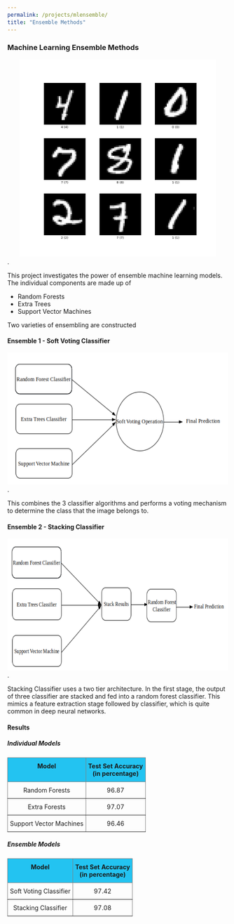 ```yaml
---
permalink: /projects/mlensemble/
title: "Ensemble Methods"
---
```


### Machine Learning Ensemble Methods

<center><img src="/assets/images/ensemble/mnist.png" alt="Sample Images from MNIST Dataset" width="450" height="450"></center>.

This project investigates the power of ensemble machine learning models. The individual components are made up of 
+ Random Forests
+ Extra Trees
+ Support Vector Machines

Two varieties of ensembling are constructed

#### Ensemble 1 - Soft Voting Classifier

<center><img src="/assets/images/ensemble/soft_voting.png" alt="Sample Images from MNIST Dataset" width="600" height="300"></center>.

This combines the 3 classifier algorithms and performs a voting mechanism to determine the class that the image belongs to.

#### Ensemble 2 - Stacking Classifier

<center><img src="/assets/images/ensemble/stacking.png" alt="Sample Images from MNIST Dataset" width="600" height="300"></center>.


Stacking Classifier uses a two tier architecture. In the first stage, the output of three classifier are stacked and fed into a random forest classifier. This mimics a feature extraction stage followed by classifier, which is quite common in deep neural networks.


#### Results

##### Individual Models

<style type="text/css">
.tg  {border-collapse:collapse;border-spacing:0;}
.tg td{border-color:black;border-style:solid;border-width:1px;font-family:Arial, sans-serif;font-size:14px;
  overflow:hidden;padding:10px 5px;word-break:normal;}
.tg th{border-color:black;border-style:solid;border-width:1px;font-family:Arial, sans-serif;font-size:14px;
  font-weight:normal;overflow:hidden;padding:10px 5px;word-break:normal;}
.tg .tg-3dm3{border-color:inherit;font-family:inherit;text-align:center;vertical-align:top}
.tg .tg-93m3{background-color:#23c3f1;border-color:inherit;font-family:inherit;font-weight:bold;text-align:center;vertical-align:top
  }
</style>
<table class="tg">
<thead>
  <tr>
    <th class="tg-93m3">Model</th>
    <th class="tg-93m3">Test Set Accuracy<br>(in percentage)</th>
  </tr>
</thead>
<tbody>
  <tr>
    <td class="tg-3dm3">Random Forests</td>
    <td class="tg-3dm3">96.87</td>
  </tr>
  <tr>
    <td class="tg-3dm3">Extra Forests</td>
    <td class="tg-3dm3">97.07</td>
  </tr>
  <tr>
    <td class="tg-3dm3">Support Vector Machines</td>
    <td class="tg-3dm3">96.46</td>
  </tr>
</tbody>
</table>

##### Ensemble Models

<style type="text/css">
    
.tg  {border-collapse:collapse;border-spacing:0;}
.tg td{border-color:black;border-style:solid;border-width:1px;font-family:Arial, sans-serif;font-size:14px;
  overflow:hidden;padding:10px 5px;word-break:normal;}
.tg th{border-color:black;border-style:solid;border-width:1px;font-family:Arial, sans-serif;font-size:14px;
  font-weight:normal;overflow:hidden;padding:10px 5px;word-break:normal;}
.tg .tg-3dm3{border-color:inherit;font-family:inherit;text-align:center;vertical-align:top}
.tg .tg-93m3{background-color:#23c3f1;border-color:inherit;font-family:inherit;font-weight:bold;text-align:center;vertical-align:top
  }
</style>
<table class="tg">
<thead>
  <tr>
    <th class="tg-93m3">Model</th>
    <th class="tg-93m3">Test Set Accuracy<br>(in percentage)</th>
  </tr>
</thead>
<tbody>
  <tr>
    <td class="tg-3dm3">Soft Voting Classifier</td>
    <td class="tg-3dm3">97.42</td>
  </tr>
  <tr>
    <td class="tg-3dm3">Stacking Classifier</td>
    <td class="tg-3dm3">97.08</td>
  </tr>
</tbody>

</table>
